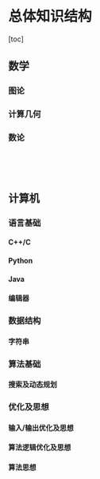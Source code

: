 # 总体知识结构



[toc]





## 数学



### 		图论

### 		计算几何

### 		数论

​	

​	

## 计算机



### 		语言基础

#### 		C++/C

#### 		Python

#### 		Java

#### 		编辑器



### 		数据结构

#### 		字符串



### 		算法基础

#### 		搜索及动态规划



### 		优化及思想

#### 		输入/输出优化及思想

#### 		算法逻辑优化及思想

#### 		算法思想